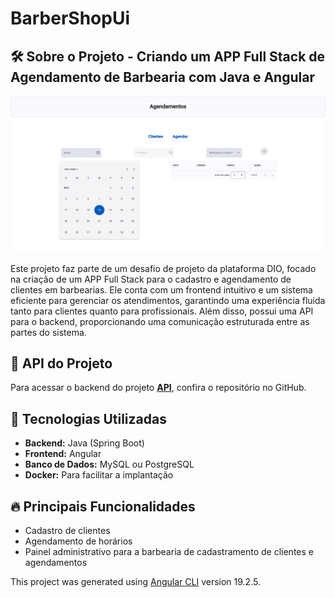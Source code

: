 # BarberShopUi

## 🛠️ Sobre o Projeto - Criando um APP Full Stack de Agendamento de Barbearia com Java e Angular

![Painel Administrativo](src/assets/painel-administrativo.png)

Este projeto faz parte de um desafio de projeto da plataforma DIO, focado na criação de um APP Full Stack para o cadastro e agendamento de clientes em barbearias. Ele conta com um frontend intuitivo e um sistema eficiente para gerenciar os atendimentos, garantindo uma experiência fluida tanto para clientes quanto para profissionais. Além disso, possui uma API para o backend, proporcionando uma comunicação estruturada entre as partes do sistema.

## 🔗 API do Projeto  
Para acessar  o backend do projeto **[API](https://github.com/Jquest64/barber-shop-api)**, confira o repositório no GitHub.

## 🚀 Tecnologias Utilizadas  
- **Backend:** Java (Spring Boot)  
- **Frontend:** Angular  
- **Banco de Dados:** MySQL ou PostgreSQL  
- **Docker:** Para facilitar a implantação  

## 🔥 Principais Funcionalidades  
- Cadastro de clientes
- Agendamento de horários     
- Painel administrativo para a barbearia de cadastramento de clientes e agendamentos

This project was generated using [Angular CLI](https://github.com/angular/angular-cli) version 19.2.5.
